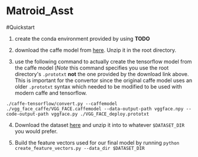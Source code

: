 # Matroid_Asst

#Quickstart

1. create the conda environment provided by using  **TODO**

2. download the caffe model from [here](http://www.robots.ox.ac.uk/~vgg/software/vgg_face/). Unzip it in the root directory.

3. use the following command to actually create the tensorflow model from the caffe model (*Note* this command specifies you use the root directory's `.prototxt` **not** the one provided by the download link above. This is important for the convertor since the original caffe model uses an older `.prototxt` syntax which needed to be modified to be used with modern caffe and tensorflow.

`./caffe-tensorflow/convert.py --caffemodel ./vgg_face_caffe/VGG_FACE.caffemodel --data-output-path vggface.npy --code-output-path vggface.py ./VGG_FACE_deploy.prototxt `

4. Download the dataset [here](https://s3.amazonaws.com/matroid-web/datasets/agegender_cleaned.tar.gz.) and unzip it into to whatever `$DATASET_DIR` you would prefer.

5. Build the feature vectors used for our final model by running `python create_feature_vectors.py --data_dir $DATASET_DIR`
